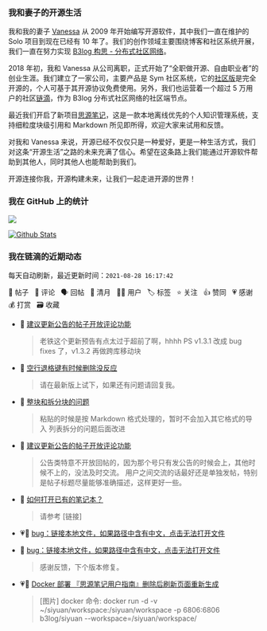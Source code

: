 ### 我和妻子的开源生活

我和我的妻子 [Vanessa](https://github.com/Vanessa219) 从 2009 年开始编写开源软件，其中我们一直在维护的 Solo 项目到现在已经有 10 年了。我们的创作领域主要围绕博客和社区系统开展，我们一直在努力实现 [B3log 构思 - 分布式社区网络](https://ld246.com/article/1546941897596)。

2018 年初，我和 Vanessa 从公司离职，正式开始了“全职做开源、自由职业者”的创业生涯。我们建立了一家公司，主要产品是 Sym 社区系统，它的[社区版](https://github.com/88250/symphony)是完全开源的，个人可基于其开源协议免费使用。另外，我们也运营着一个超过 5 万用户的社区[链滴](https://ld246.com)，作为 B3log 分布式社区网络的社区端节点。

最近我们开启了新项目[思源笔记](https://github.com/siyuan-note/siyuan)，这是一款本地离线优先的个人知识管理系统，支持细粒度块级引用和 Markdown 所见即所得，欢迎大家来试用和反馈。

对我和 Vanessa 来说，开源已经不仅仅只是一种爱好，更是一种生活方式，我们对这条“开源生活”之路的未来充满了信心。希望在这条路上我们能通过开源软件帮助到其他人，同时其他人也能帮助到我们。

开源连接你我，开源构建未来，让我们一起走进开源的世界！

### 我在 GitHub 上的统计

<a title="Hits" target="_blank" href="https://github.com/88250/88250"><img src="https://hits.b3log.org/88250/88250.svg"></a>

[![Github Stats](https://github-readme-stats.vercel.app/api?username=88250&theme=tokyonight&show_icons=true)](https://github.com/88250)

<!--events start -->

### 我在链滴的近期动态

每天自动刷新，最近更新时间：`2021-08-28 16:17:42`

📝 帖子 &nbsp; 💬 评论 &nbsp; 🗣 回帖 &nbsp; 🌙 清月 &nbsp; 👨‍💻 用户 &nbsp; 🏷️ 标签 &nbsp; ⭐️ 关注 &nbsp; 👍 赞同 &nbsp; 💗 感谢 &nbsp; 💰 打赏 &nbsp; 🗃 收藏

* 💬 [建议更新公告的帖子开放评论功能](https://ld246.com/article/1630122384392/comment/1630125207700#comments)

  > 老铁这个更新预告有点太过于超前了啊，hhhh PS v1.3.1 改成 bug fixes 了，v1.3.2 再做跨库移动块
* 💬 [空行退格键有时候删除没反应](https://ld246.com/article/1630046430630/comment/1630124178209#comments)

  > 请在最新版上试下，如果还有问题请回复我。
* 💬 [整块和拆分块的问题](https://ld246.com/article/1630036851075/comment/1630124120032#comments)

  > 粘贴的时候是按 Markdown 格式处理的，暂时不会加入其它格式的导入 列表拆分的问题后面改进
* 💬 [建议更新公告的帖子开放评论功能](https://ld246.com/article/1630122384392/comment/1630123186685#comments)

  > 公告类特意不开放回帖的，因为那个号只有发公告的时候会上，其他时候不上的，没法及时交流。 用户之间交流的话最好还是单独发帖，特别是帖子标题尽量能够准确描述，这样更好一些。
* 💬 [如何打开已有的笔记本？](https://ld246.com/article/1630118663701/comment/1630119612771#comments)

  > 请参考 [链接]
* 💗📝 [bug：链接本地文件，如果路径中含有中文，点击无法打开文件](https://ld246.com/article/1630068275166)

  > 
* 💬 [bug：链接本地文件，如果路径中含有中文，点击无法打开文件](https://ld246.com/article/1630068275166/comment/1630118241749#comments)

  > 感谢反馈，下个版本修复。
* 💗📝 [Docker 部署 『思源笔记用户指南』删除后刷新页面重新生成](https://ld246.com/article/1630099178522)

  > [图片] docker 命令: docker run -d -v ~/siyuan/workspace:/siyuan/workspace -p 6806:6806 b3log/siyuan --workspace=/siyuan/workspace/


<!--events end -->
